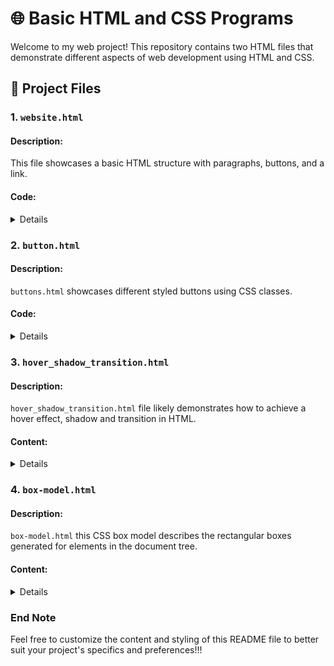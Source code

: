 # 🌐 Basic HTML and CSS Programs

Welcome to my web project! This repository contains two HTML files that demonstrate different aspects of web development using HTML and CSS.

## 📁 Project Files

### 1. `website.html`

#### Description:
This file showcases a basic HTML structure with paragraphs, buttons, and a link.

#### Code:

<details>

```html
<p>
    This is a paragraph of text.
</p>

<button>
    Hello
</button>

<a href="https://www.youtube.com/" target="_blank">
    Link to YouTube
</a>
```

</details>

### 2. `button.html`

#### Description:
`buttons.html` showcases different styled buttons using CSS classes.

#### Code:

<details>

```html

<style>

/* CSS for Subscribe button */
.subscribe-button 
    {
        background-color: rgb(200, 0, 0);
        color: white;
        border: none;
        height: 35px;
        width: 105px;
        border-radius: 4px;
        cursor: pointer;
        margin-right: 8px;
        
    }

/* CSS for Join button */
.join-button 
    {
        background-color: rgb(255, 255, 255);
        color: blue;
        border-color: blue;
        border-style: solid;
        border-width: 1px;
        height: 35px;
        width: 70px;
        border-radius: 4px;
        cursor: pointer;
    }

/* CSS for Tweet button */
.tweet-button 
    {
        background-color: rgb(0, 132, 255);
        color: rgb(255, 255, 255);
        border: none;
        height: 35px;
        width: 75px;
        border-radius: 20px;
        cursor: pointer;
        font-weight: bold;
        font-size: 15px;
        margin-left: 8px;
    }

</style>

    <!-- Subscribe Button -->
    <button class="subscribe-button">SUBSCRIBE</button>
    
    <!-- Join Button -->
    <button class="join-button">JOIN</button>
    
    <!-- Tweet Button -->
    <button class="tweet-button">Tweet</button>

```

</details>


### 3. `hover_shadow_transition.html`

#### Description:
`hover_shadow_transition.html` file likely demonstrates how to achieve a hover effect, shadow and transition in HTML.

#### Content:
<details>

```html
<style>

    .subscribe-button
    {
        background-color:rgb(200, 0, 0);
        color:white;
        border: none;
        height: 35px;
        width: 105px;
        border-radius: 4px;
        cursor: pointer;
        margin-right: 8px;
        transition: opacity 0.15s;
    }

    .subscribe-button:hover
    {
        opacity: 0.75;
    }

    .suscribe-button:active
    {
        opacity: 0.4;
    }


    .join-button
    {
        background-color:rgb(255, 255, 255);
        color: rgb(41, 118, 211);
        border-color: rgb(41, 118, 211);
        border-style: solid;
        border-width: 1px;
        height: 35px;
        width: 70px;
        border-radius: 4px;
        cursor: pointer;
        transition: background-color 0.15s;
        transition: color 0.15s;
    }

    .join-button:hover
    {
        background-color: rgb(41, 118, 211);
        color:white;
    }

    .join button:active
    {
        opacity: 0.7;
    }


    .tweet-button
    {
        background-color:rgb(0, 132, 255);
        color: rgb(255, 255, 255);
        border: none;
        height: 35px;
        width: 75px;
        border-radius: 20px;
        cursor: pointer;
        font-weight: bold;
        font-size: 15;
        margin-left: 8px;
        transition: box-shadow 0.15s;
    }

    .tweet-button:hover
    {
        box-shadow: 5px 5px 10px rgba(0, 0, 0, 0.15);
    }


</style>

<button class="subscribe-button">
    SUBSCRIBE
</button>

<button class="join-button">
    JOIN
</button>

<button class="tweet-button">
    Tweet
</button>
```

</details>

### 4. `box-model.html`

#### Description:
`box-model.html` this CSS box model describes the rectangular boxes generated for elements in the document tree.

#### Content:

<details>

```html
<style>

button
{
    padding-left: 10px;
    padding-right: 10px;
    padding-top: 7px;
    padding-bottom: 7px;
    vertical-align: top;
    font-weight: bold;
    cursor: pointer;
}
.subscribe-button
{
    color: white;
    background-color: red;
    border: none;
    border-radius: 3px;
    margin-right: 15px;
    transition: opacity 0.15s;

}

.subscribe-button:hover
{
    opacity: 0.75;
}

.subscribe-button:active
{
    opacity: 0.4;
}

.join-button
{
    color: rgb(0, 0, 177);
    background-color: white;
    padding-top: 6px;
    padding-bottom: 6px;
    border-width: 1px;
    border-radius: 3px;
    border-color: rgb(0, 0, 177);
    margin-right: 15px;
    border-style: solid;
    transition: background-color 0.15s, color 0.15s;
}

.join-button:hover
{
    color: white;
    background-color: rgb(0, 0, 177);
}

.tweet-button
{
    border-radius: 20px;
    border-width: 1px;
    color: white;
    background-color: rgb(10, 186, 255);
    border-width: 1px;
    border-color: rgb(10, 186, 255);
    transition: box-shadow 0.15s;
}

.tweet-button:hover
{
    box-shadow: 5px 5px 5px rgba(0, 0, 0, 0.15s);
}

</style>


<button class="subscribe-button"> 
    Subscribe 
</button>

<button class="join-button">
    Join
</button>

<button class="tweet-button">
    Tweet
</button>
```

</details>

### End Note
Feel free to customize the content and styling of this README file to better suit your project's specifics and preferences!!!
